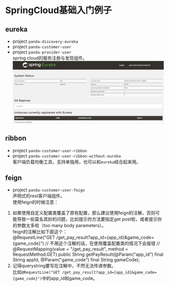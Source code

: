 # SpringCloud基础入门例子

## eureka
* project `panda-discovery-eureka`
* project `panda-customer-user`
* project `panda-provider-user` <br>
spring cloud的服务注册与发现组件。<br>
![](https://github.com/kyo-qin/panda/blob/master/panda-resources/images/eureka01.jpg)

## ribbon
* project `panda-customer-user-ribbon`
* project `panda-customer-user-ribbon-without-eureka` <br>
客户端负载均衡工具，支持单独用，也可以和`eureka`结合起来用。

## feign
* project `panda-customer-user-feign` <br>
声明式的rest客户端组件。<br>
使用feign的时候注意：<br>
1. 如果使用自定义配置类覆盖了原有配置，那么建议使用feign的注解，否则可能导致一些莫名其妙的问题，比如提示你方法要指定get post啦，或者提示你的参数太多啦（too many body parameters）。<br>
feign的注解比如下面这个：<br>
@RequestLine("GET /get_pay_result?app_id={app_id}&game_code={game_code}") // 不用这个注解的话，在使用覆盖配置类的情况下会报错
    // @RequestMapping(value = "/get_pay_result", method = RequestMethod.GET)
    public String getPayResult(@Param("app_id") final String appId,
            @Param("game_code") final String gameCode);<br>
2. 记得querystring要写在注解中，不然无法传递参数。<br>
比如`@RequestLine("GET /get_pay_result?app_id={app_id}&game_code={game_code}")`中的app_id和game_code。<br>